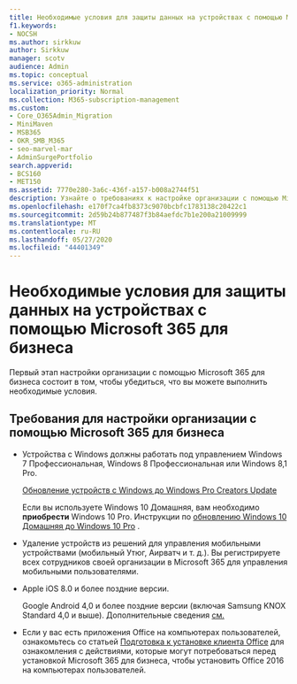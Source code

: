 ```yaml
---
title: Необходимые условия для защиты данных на устройствах с помощью Microsoft 365 для бизнеса
f1.keywords:
- NOCSH
ms.author: sirkkuw
author: Sirkkuw
manager: scotv
audience: Admin
ms.topic: conceptual
ms.service: o365-administration
localization_priority: Normal
ms.collection: M365-subscription-management
ms.custom:
- Core_O365Admin_Migration
- MiniMaven
- MSB365
- OKR_SMB_M365
- seo-marvel-mar
- AdminSurgePortfolio
search.appverid:
- BCS160
- MET150
ms.assetid: 7770e280-3a6c-436f-a157-b008a2744f51
description: Узнайте о требованиях к настройке организации с помощью Microsoft 365 для бизнеса и защите рабочих данных на устройствах пользователей.
ms.openlocfilehash: e170f7ca4fb8373c9070bcbfc1783138c20422c1
ms.sourcegitcommit: 2d59b24b877487f3b84aefdc7b1e200a21009999
ms.translationtype: MT
ms.contentlocale: ru-RU
ms.lasthandoff: 05/27/2020
ms.locfileid: "44401349"
---
```

# <a name="prerequisites-for-protecting-data-on-devices-with-microsoft-365-for-business"></a>Необходимые условия для защиты данных на устройствах с помощью Microsoft 365 для бизнеса

Первый этап настройки организации с помощью Microsoft 365 для бизнеса состоит в том, чтобы убедиться, что вы можете выполнить необходимые условия.
  
## <a name="requirements-for-setting-up-your-organization-with-microsoft-365-for-business"></a>Требования для настройки организации с помощью Microsoft 365 для бизнеса

- Устройства с Windows должны работать под управлением Windows 7 Профессиональная, Windows 8 Профессиональная или Windows 8,1 Pro.
    
    [Обновление устройств с Windows до Windows Pro Creators Update](upgrade-to-windows-pro-creators-update.md)
    
    Если вы используете Windows 10 Домашняя, вам необходимо **приобрести** Windows 10 Pro. Инструкции по [обновлению Windows 10 Домашняя до Windows 10 Pro](https://support.office.com/article/0aee10c1-4d34-43ee-a325-579c6c2df90e?ui=en-US&rs=en-US&ad=US) . 
    
- Удаление устройств из решений для управления мобильными устройствами (мобильный Утюг, Аирватч и т. д.). Вы регистрируете всех сотрудников своей организации в Microsoft 365 для управления мобильными пользователями.
    
- Apple iOS 8.0 и более поздние версии.
    
    Google Android 4,0 и более поздние версии (включая Samsung KNOX Standard 4,0 и выше). Дополнительные сведения [см.](https://go.microsoft.com/fwlink/p/?linkid=852307)
    
- Если у вас есть приложения Office на компьютерах пользователей, ознакомьтесь со статьей [Подготовка к установке клиента Office](prepare-for-office-client-deployment.md) для ознакомления с действиями, которые могут потребоваться перед установкой Microsoft 365 для бизнеса, чтобы установить Office 2016 на компьютерах пользователей. 
